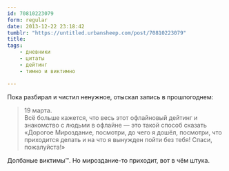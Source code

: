 ```yaml
---
id: 70810223079
form: regular
date: 2013-12-22 23:18:42
tumblr: "https://untitled.urbansheep.com/post/70810223079"
title:
tags:
    - дневники
    - цитаты
    - дейтинг
    - тимно и виктимно

---
```


<p>Пока разбирал и чистил ненужное, отыскал запись в прошлогоднем:</p>

<blockquote>
<p>19 марта.<br/>Всё больше кажется, что весь этот офлайновый дейтинг и знакомство с людьми в офлайне — это такой способ сказать «Дорогое Мироздание, посмотри, до чего я дошёл, посмотри, что приходится делать и на что я вынужден пойти без тебя! Спаси, пожалуйста!»</p>
</blockquote>

<p>Долбаные виктимы™. Но мироздание-то приходит, вот в чём штука.</p>

